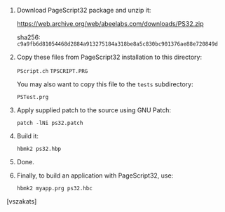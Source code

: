 1. Download PageScript32 package and unzip it:

   <https://web.archive.org/web/abeelabs.com/downloads/PS32.zip>

   sha256: `c9a9fb6d81054468d2884a913275184a318be8a5c830bc901376ae88e720849d`

2. Copy these files from PageScript32 installation to this directory:

      `PScript.ch`
      `TPSCRIPT.PRG`

   You may also want to copy this file to the `tests` subdirectory:

      `PSTest.prg`

3. Apply supplied patch to the source using GNU Patch:

   `patch -lNi ps32.patch`

4. Build it:

   `hbmk2 ps32.hbp`

5. Done.

6. Finally, to build an application with PageScript32, use:

   `hbmk2 myapp.prg ps32.hbc`

[vszakats]
